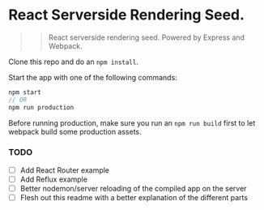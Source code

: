 # React Serverside Rendering Seed.

>> React serverside rendering seed. Powered by Express and Webpack.

Clone this repo and do an `npm install`.

Start the app with one of the following commands:
```javascript
npm start
// OR
npm run production
```

Before running production, make sure you run an `npm run build` first to let
webpack build some production assets.

### TODO
- [ ] Add React Router example
- [ ] Add Reflux example
- [ ] Better nodemon/server reloading of the compiled app on the server
- [ ] Flesh out this readme with a better explanation of the different parts
